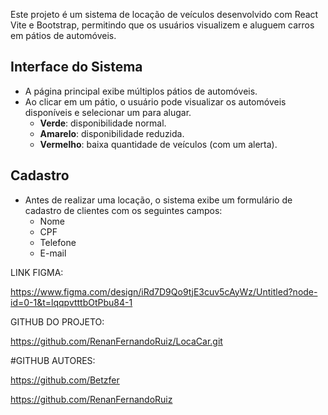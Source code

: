 

Este projeto é um sistema de locação de veículos desenvolvido com React Vite e Bootstrap, permitindo que os usuários visualizem e aluguem carros em pátios de automóveis.

## Interface do Sistema

- A página principal exibe múltiplos pátios de automóveis.
- Ao clicar em um pátio, o usuário pode visualizar os automóveis disponíveis e selecionar um para alugar.
  - **Verde**: disponibilidade normal.
  - **Amarelo**: disponibilidade reduzida.
  - **Vermelho**: baixa quantidade de veículos (com um alerta).


## Cadastro 

- Antes de realizar uma locação, o sistema exibe um formulário de cadastro de clientes com os seguintes campos:
  - Nome
  - CPF
  - Telefone
  - E-mail

 LINK FIGMA:

https://www.figma.com/design/iRd7D9Qo9tjE3cuv5cAyWz/Untitled?node-id=0-1&t=lqqpvtttbOtPbu84-1


GITHUB DO PROJETO:

https://github.com/RenanFernandoRuiz/LocaCar.git

 #GITHUB AUTORES:
 
https://github.com/Betzfer

https://github.com/RenanFernandoRuiz 

 

